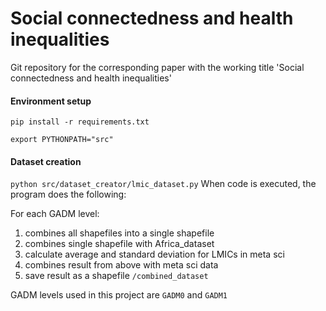 # Social connectedness and health inequalities
Git repository for the corresponding paper with the working title 'Social connectedness and health inequalities'

#### Environment setup
``` pip install -r requirements.txt ```

``` export PYTHONPATH="src" ```

#### Dataset creation
``` python src/dataset_creator/lmic_dataset.py ```
When code is executed, the program does the following:

For each GADM level: 
1. combines all shapefiles into a single shapefile 
2. combines single shapefile with Africa_dataset 
3. calculate average and standard deviation for LMICs in meta sci 
4. combines result from above with meta sci data 
5. save result as a shapefile ``` /combined_dataset ```


GADM levels used in this project are ``GADM0`` and ```GADM1```